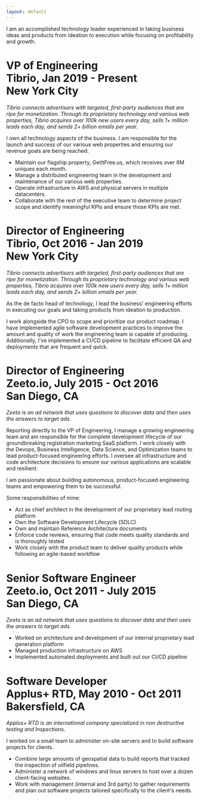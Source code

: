 ```yaml
---
layout: default
---
```


I am an accomplished technology leader experienced in taking business ideas and products from ideation to execution while focusing on profitability and growth.

# VP of Engineering<br />Tibrio, Jan 2019 - Present<br />New York City
*Tibrio connects advertisers with targeted, first-party audiences that are ripe for monetization. Through its proprietary technology and various web properties, Tibrio acquires over 100k new users every day, sells 1+ million leads each day, and sends 2+ billion emails per year.*

I own all technology aspects of the business. I am responsible for the launch and success of our various web properties and ensuring our revenue goals are being reached.

* Maintain our flagship property, GetItFree.us, which receives over 6M uniques each month.
* Manage a distributed engineering team in the development and maintenance of our various web properties.
* Operate infrastructure in AWS and physical servers in multiple datacenters.
* Collaborate with the rest of the executive team to determine project scope and identify meaningful KPIs and ensure those KPIs are met.

# Director of Engineering <br />Tibrio, Oct 2016 - Jan 2019<br />New York City
*Tibrio connects advertisers with targeted, first-party audiences that are ripe for monetization. Through its proprietary technology and various web properties, Tibrio acquires over 100k new users every day, sells 1+ million leads each day, and sends 2+ billion emails per year.*

As the de facto head of technology, I lead the business' engineering efforts in executing our goals and taking products from ideation to production.

I work alongside the CPO to scope and prioritize our product roadmap. I have implemented agile software development practices to improve the amount and quality of work the engineering team is capable of producing. Additionally, I've implemented a CI/CD pipeline to facilitate efficient QA and deployments that are frequent and quick. 

# Director of Engineering<br />Zeeto.io, July 2015 - Oct 2016<br />San Diego, CA
*Zeeto is an ad network that uses questions to discover data and then uses the answers to target ads.*

Reporting directly to the VP of Engineering, I manage a growing engineering team and am responsible for the complete development lifecycle of our groundbreaking registration marketing SaaS platform. I work closely with the Devops, Business Intelligence, Data Science, and Optimization teams to lead product-focused engineering efforts. I oversee all infrastructure and code architecture decisions to ensure our various applications are scalable and resilient.

I am passionate about building autonomous, product-focused engineering teams and empowering them to be successful.

Some responsibilities of mine:
* Act as chief architect in the development of our proprietary lead routing platform
* Own the Software Development Lifecycle (SDLC)
* Own and maintain Reference Architecture documents
* Enforce code reviews, ensuring that code meets quality standards and is thoroughly tested
* Work closely with the product team to deliver quality products while following an agile-based workflow

# Senior Software Engineer<br />Zeeto.io, Oct 2011 - July 2015<br />San Diego, CA
*Zeeto is an ad network that uses questions to discover data and then uses the answers to target ads.*

* Worked on architecture and development of our internal proprietary lead generation platform
* Managed production infrastructure on AWS
* Implemented automated deployments and built out our CI/CD pipeline

# Software Developer<br />Applus+ RTD, May 2010 - Oct 2011<br />Bakersfield, CA
*Applus+ RTD is an international company specialized in non destructive testing and Inspections.*

I worked on a small team to administer on-site servers and to build software projects for clients.

* Combine large amounts of geospatial data to build reports that tracked the inspection of oilfield pipelines.
* Administer a network of windows and linux servers to host over a dozen client-facing websites.
* Work with management (internal and 3rd party) to gather requirements and plan out software projects tailored specifically to the client's needs.
